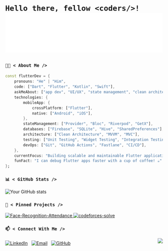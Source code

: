 # `Hello there, fellow <coders/>!` ![Mohammad Tamim Hossen](name.svg)

### `👨‍💻 < About Me />`

```dart
const flutterDev = {
    pronouns: "He" | "Him",
    code: ["Dart", "Flutter", "Kotlin", "Swift"],
    askMeAbout: ["app dev", "UI/UX", "state management", "clean architecture"],
    technologies: {
        mobileApp: {
            crossPlatform: ["Flutter"],
            native: ["Android", "iOS"],
        },
        stateManagement: ["Provider", "Bloc", "Riverpod", "GetX"],
        databases: ["Firebase", "SQLite", "Hive", "SharedPreferences"],
        architecture: ["Clean Architecture", "MVVM", "MVC"],
        testing: ["Unit Testing", "Widget Testing", "Integration Testing"],
        devOps: ["Git", "GitHub Actions", "Fastlane", "CI/CD"],
    },
    currentFocus: "Building scalable and maintainable Flutter applications",
    funFact: "I can debug Flutter apps faster with a cup of coffee! ☕"
};
```

### `📊 < GitHub Stats />`

![Your GitHub stats](https://github-readme-stats.vercel.app/api?username=tamim65k&show_icons=true&theme=radical)

### `📌 < Pinned Projects />`

<div>

<a href="https://github.com/tamim65k/Face-Recognition-Attendance">
  <img src="https://github-readme-stats.vercel.app/api/pin/?username=tamim65k&repo=Face-Recognition-Attendance&theme=react&bg_color=1F222E&title_color=F85D7F&hide_border=true&icon_color=F8D866&show_icons=true" alt="Face-Recognition-Attendance" />
</a>

<a href="https://github.com/tamim65k/codeforces-solve">
  <img src="https://github-readme-stats.vercel.app/api/pin/?username=tamim65k&repo=codeforces-solve&theme=react&bg_color=1F222E&title_color=F85D7F&hide_border=true&icon_color=F8D866&show_icons=true" alt="codeforces-solve" />
</a>

</div>

### `📫 < Connect With Me />`

<div style="display: flex; align-items: center; gap: 12px; flex-wrap: wrap;">
  <a href="https://www.linkedin.com/in/mohammad-tamim-hossen-b9b27a316" target="_blank">
    <img src="https://img.shields.io/badge/linkedin-%230077B5.svg?style=for-the-badge&logo=linkedin&logoColor=white" alt="LinkedIn"/>
  </a>
  
  <a href="mailto:tamim65k@gmail.com">
    <img src="https://img.shields.io/badge/Gmail-D14836?style=for-the-badge&logo=gmail&logoColor=white" alt="Email"/>
  </a>
  
  <a href="https://github.com/tamim65k" target="_blank">
    <img src="https://img.shields.io/badge/github-%23121011.svg?style=for-the-badge&logo=github&logoColor=white" alt="GitHub"/>
  </a>

  <img src="https://raw.githubusercontent.com/innng/innng/master/assets/kyubey.gif" height="30" style="margin-left: auto;"/>
</div>
